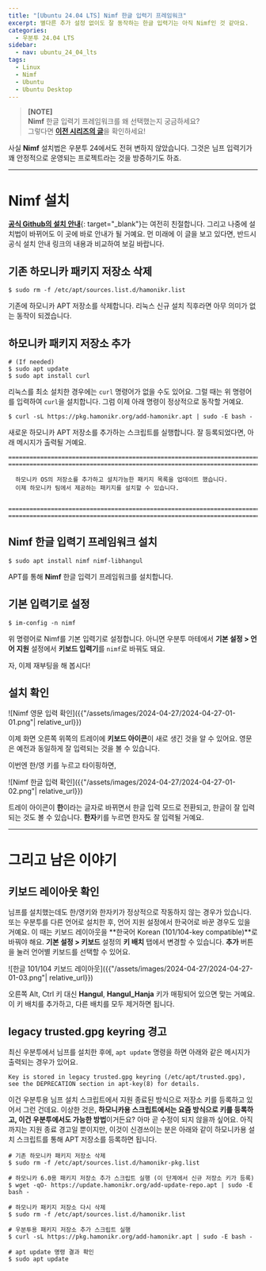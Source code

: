 ```yaml
---
title: "[Ubuntu 24.04 LTS] Nimf 한글 입력기 프레임워크"
excerpt: 별다른 추가 설정 없이도 잘 동작하는 한글 입력기는 아직 Nimf인 것 같아요.
categories:
  - 우분투 24.04 LTS
sidebar:
  - nav: ubuntu_24_04_lts
tags:
  - Linux
  - Nimf
  - Ubuntu
  - Ubuntu Desktop
---
```


> **[NOTE]**  
> **Nimf** 한글 입력기 프레임워크를 왜 선택했는지 궁금하세요?  
> 그렇다면 [**이전 시리즈의 글**](/2022-06-04/Nimf-한글-입력기-프레임워크)을 확인하세요!

사실 **Nimf** 설치법은 우분투 24에서도 전혀 변하지 않았습니다. 그것은 님프 입력기가 꽤 안정적으로 운영되는 프로젝트라는 것을 방증하기도 하죠.

---

# Nimf 설치

[**공식 Github의 설치 안내**](https://github.com/hamonikr/nimf#nimf-설치){: target="_blank"}는 여전히 친절합니다. 그리고 나중에 설치법이 바뀌어도 이 곳에 바로 안내가 될 거예요. 먼 미래에 이 글을 보고 있다면, 반드시 공식 설치 안내 링크의 내용과 비교하여 보길 바랍니다.

## 기존 하모니카 패키지 저장소 삭제 

```
$ sudo rm -f /etc/apt/sources.list.d/hamonikr.list
```

기존에 하모니카 APT 저장소를 삭제합니다. 리눅스 신규 설치 직후라면 아무 의미가 없는 동작이 되겠습니다. 

## 하모니카 패키지 저장소 추가

```
# (If needed)
$ sudo apt update
$ sudo apt install curl
```

리눅스를 최소 설치한 경우에는 `curl` 명령어가 없을 수도 있어요. 그럴 때는 위 명령어를 입력하여 `curl`을 설치합니다. 그럼 이제 아래 명령이 정상적으로 동작할 거예요.

```
$ curl -sL https://pkg.hamonikr.org/add-hamonikr.apt | sudo -E bash -
```

새로운 하모니카 APT 저장소를 추가하는 스크립트를 실행합니다. 잘 등록되었다면, 아래 메시지가 출력될 거예요.

```
================================================================================
================================================================================

  하모니카 OS의 저장소를 추가하고 설치가능한 패키지 목록을 업데이트 했습니다.
  이제 하모니카 팀에서 제공하는 패키지를 설치할 수 있습니다.

  
================================================================================
================================================================================
```

## Nimf 한글 입력기 프레임워크 설치

```
$ sudo apt install nimf nimf-libhangul
```

APT를 통해 **Nimf** 한글 입력기 프레임워크를 설치합니다.

## 기본 입력기로 설정

```
$ im-config -n nimf
```

위 명령어로 Nimf를 기본 입력기로 설정합니다. 아니면 우분투 마테에서 **기본 설정 > 언어 지원** 설정에서 **키보드 입력기**를 `nimf`로 바꿔도 돼요.

자, 이제 재부팅을 해 봅시다!

## 설치 확인

![Nimf 영문 입력 확인]({{"/assets/images/2024-04-27/2024-04-27-01-01.png"| relative_url}})

이제 화면 오른쪽 위쪽의 트레이에 **키보드 아이콘**이 새로 생긴 것을 알 수 있어요. 영문은 예전과 동일하게 잘 입력되는 것을 볼 수 있습니다.

이번엔 한/영 키를 누르고 타이핑하면,

![Nimf 한글 입력 확인]({{"/assets/images/2024-04-27/2024-04-27-01-02.png"| relative_url}})

트레이 아이콘이 **한**이라는 글자로 바뀌면서 한글 입력 모드로 전환되고, 한글이 잘 입력되는 것도 볼 수 있습니다. **한자**키를 누르면 한자도 잘 입력될 거예요.

---

# 그리고 남은 이야기

## 키보드 레이아웃 확인

님프를 설치했는데도 한/영키와 한자키가 정상적으로 작동하지 않는 경우가 있습니다. 또는 우분투를 다른 언어로 설치한 후, 언어 지원 설정에서 한국어로 바꾼 경우도 있을 거예요. 이 때는 키보드 레이아웃을 **한국어 Korean (101/104-key compatible)**로 바꿔야 해요. **기본 설정 > 키보드** 설정의 **키 배치** 탭에서 변경할 수 있습니다. **추가** 버튼을 눌러 언어별 키보드를 선택할 수 있어요.

![한글 101/104 키보드 레이아웃]({{"/assets/images/2024-04-27/2024-04-27-01-03.png"| relative_url}})

오른쪽 Alt, Ctrl 키 대신 **Hangul**, **Hangul_Hanja** 키가 매핑되어 있으면 맞는 거예요. 이 키 배치를 추가하고, 다른 배치를 모두 제거하면 됩니다.

## legacy trusted.gpg keyring 경고

최신 우분투에서 님프를 설치한 후에, `apt update` 명령을 하면 아래와 같은 메시지가 출력되는 경우가 있어요.

```
Key is stored in legacy trusted.gpg keyring (/etc/apt/trusted.gpg), see the DEPRECATION section in apt-key(8) for details.
```

이건 우분투용 님프 설치 스크립트에서 지원 종료된 방식으로 저장소 키를 등록하고 있어서 그런 건데요. 이상한 것은, **하모니카용 스크립트에서는 요즘 방식으로 키를 등록하고, 이건 우분투에서도 가능한 방법**이거든요? 아마 곧 수정이 되지 않을까 싶어요. 아직까지는 지원 종료 경고일 뿐이지만, 이것이 신경쓰이는 분은 아래와 같이 하모니카용 설치 스크립트를 통해 APT 저장소를 등록하면 됩니다.

```
# 기존 하모니카 패키지 저장소 삭제
$ sudo rm -f /etc/apt/sources.list.d/hamonikr-pkg.list

# 하모니카 6.0용 패키지 저장소 추가 스크립트 실행 (이 단계에서 신규 저장소 키가 등록)
$ wget -qO- https://update.hamonikr.org/add-update-repo.apt | sudo -E bash -

# 하모니카 패키지 저장소 다시 삭제
$ sudo rm -f /etc/apt/sources.list.d/hamonikr.list

# 우분투용 패키지 저장소 추가 스크립트 실행
$ curl -sL https://pkg.hamonikr.org/add-hamonikr.apt | sudo -E bash -

# apt update 명령 결과 확인
$ sudo apt update
```
